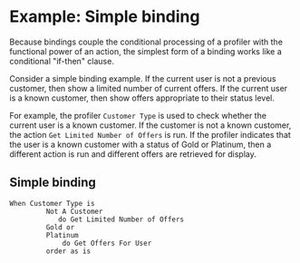 # Example: Simple binding

Because bindings couple the conditional processing of a profiler with the functional power of an action, the simplest form of a binding works like a conditional "if-then" clause.

Consider a simple binding example. If the current user is not a previous customer, then show a limited number of current offers. If the current user is a known customer, then show offers appropriate to their status level.

For example, the profiler `Customer Type` is used to check whether the current user is a known customer. If the customer is not a known customer, the action `Get Limited Number of Offers` is run. If the profiler indicates that the user is a known customer with a status of Gold or Platinum, then a different action is run and different offers are retrieved for display.

## Simple binding

```
When Customer Type is
  	     Not A Customer
  	        do Get Limited Number of Offers
  	     Gold or
  	     Platinum
  	         do Get Offers For User
  	     order as is
```


